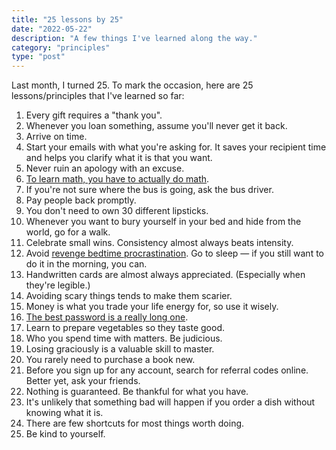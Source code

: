 ```yaml
---
title: "25 lessons by 25"
date: "2022-05-22"
description: "A few things I've learned along the way."
category: "principles"
type: "post"
---
```


Last month, I turned 25. To mark the occasion, here are 25 lessons/principles that I've learned so far:

1.  Every gift requires a "thank you".
1.  Whenever you loan something, assume you'll never get it back.
1.  Arrive on time.
1.  Start your emails with what you're asking for. It saves your recipient time and helps you clarify what it is that you want.
1.  Never ruin an apology with an excuse.
1.  [To learn math, you have to actually do math](https://juliariec.wordpress.com/2019/01/08/on-learning/).
1.  If you're not sure where the bus is going, ask the bus driver.
1.  Pay people back promptly.
1.  You don't need to own 30 different lipsticks.
1.  Whenever you want to bury yourself in your bed and hide from the world, go for a walk.
1.  Celebrate small wins. Consistency almost always beats intensity.
1.  Avoid [revenge bedtime procrastination](https://health.clevelandclinic.org/revenge-bedtime-procrastination/). Go to sleep — if you still want to do it in the morning, you can.
1.  Handwritten cards are almost always appreciated. (Especially when they're legible.)
1.  Avoiding scary things tends to make them scarier.
1.  Money is what you trade your life energy for, so use it wisely.
1.  [The best password is a really long one](https://xkcd.com/936/).
1.  Learn to prepare vegetables so they taste good.
1.  Who you spend time with matters. Be judicious.
1.  Losing graciously is a valuable skill to master.
1.  You rarely need to purchase a book new.
1.  Before you sign up for any account, search for referral codes online. Better yet, ask your friends.
1.  Nothing is guaranteed. Be thankful for what you have.
1.  It's unlikely that something bad will happen if you order a dish without knowing what it is.
1.  There are few shortcuts for most things worth doing.
1.  Be kind to yourself.
